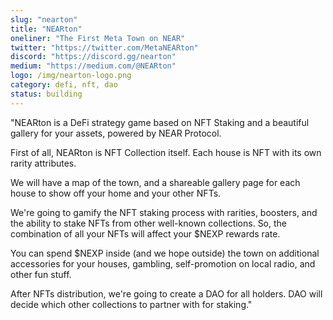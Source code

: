 ```yaml
---
slug: "nearton"
title: "NEARton"
oneliner: "The First Meta Town on NEAR"
twitter: "https://twitter.com/MetaNEARton"
discord: "https://discord.gg/nearton"
medium: "https://medium.com/@NEARton"
logo: /img/nearton-logo.png
category: defi, nft, dao
status: building
---
```


"NEARton is a DeFi strategy game based on NFT Staking and a beautiful gallery for your assets, powered by NEAR Protocol.

First of all, NEARton is NFT Collection itself. Each house is NFT with its own rarity attributes.

We will have a map of the town, and a shareable gallery page for each house to show off your home and your other NFTs.

We're going to gamify the NFT staking process with rarities, boosters, and the ability to stake NFTs from other well-known collections. So, the combination of all your NFTs will affect your $NEXP rewards rate.

You can spend $NEXP inside (and we hope outside) the town on additional accessories for your houses, gambling, self-promotion on local radio, and other fun stuff.

After NFTs distribution, we're going to create a DAO for all holders. DAO will decide which other collections to partner with for staking."
